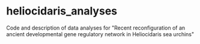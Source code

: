 # heliocidaris_analyses
Code and description of data analyses for "Recent reconfiguration of an ancient developmental gene regulatory network in Heliocidaris sea urchins" 
